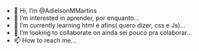 - 👋 Hi, I’m @AdielsonMMartins
- 👀 I’m interested in aprender, por enquanto...
- 🌱 I’m currently learning html e afins( quero dizer, css e Js)...
- 💞️ I’m looking to collaborate on ainda sei pouco pra colaborar...
- 📫 How to reach me...

<!---
AdielsonMMartins/AdielsonMMartins is a ✨ special ✨ repository because its `README.md` (this file) appears on your GitHub profile.
You can click the Preview link to take a look at your changes.
--->
